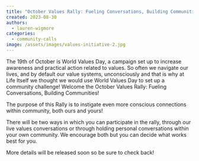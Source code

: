 ```yaml
---
title: "October Values Rally: Fueling Conversations, Building Communities"
created: 2023-08-30
authors: 
  - lauren-wigmore
categories: 
  - community-calls
image: /assets/images/values-initiative-2.jpg
---
```

The 19th of October is World Values Day, a campaign set up to increase awareness and practical action related to values. So often we navigate our lives, and by default our value systems, unconsciously and that is why at Life Itself we thought we would use World Values Day to set up a community challenge! Welcome the October Values Rally: Fueling Conversations, Building Communities!

The purpose of this Rally is to instigate even more conscious connections within community, both ours and yours!

There will be two ways in which you can participate in the rally, through our live values conversations or through holding personal conversations within your own community. We encourage both but you can decide what works best for you.

More details will be released soon so be sure to check back!
